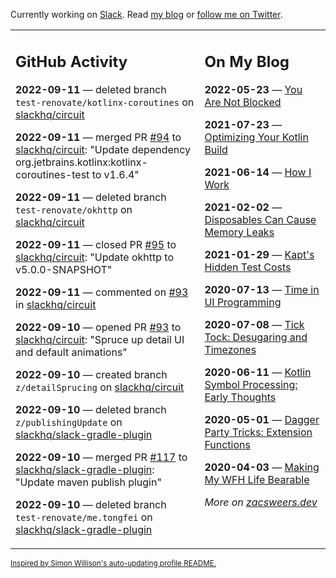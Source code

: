 Currently working on [Slack](https://slack.com/). Read [my blog](https://zacsweers.dev/) or [follow me on Twitter](https://twitter.com/ZacSweers).

<table><tr><td valign="top" width="60%">

## GitHub Activity
<!-- githubActivity starts -->
**2022-09-11** — deleted branch `test-renovate/kotlinx-coroutines` on [slackhq/circuit](https://github.com/slackhq/circuit)

**2022-09-11** — merged PR [#94](https://github.com/slackhq/circuit/pull/94) to [slackhq/circuit](https://github.com/slackhq/circuit): "Update dependency org.jetbrains.kotlinx:kotlinx-coroutines-test to v1.6.4"

**2022-09-11** — deleted branch `test-renovate/okhttp` on [slackhq/circuit](https://github.com/slackhq/circuit)

**2022-09-11** — closed PR [#95](https://github.com/slackhq/circuit/pull/95) to [slackhq/circuit](https://github.com/slackhq/circuit): "Update okhttp to v5.0.0-SNAPSHOT"

**2022-09-11** — commented on [#93](https://github.com/slackhq/circuit/pull/93#issuecomment-1242880815) in [slackhq/circuit](https://github.com/slackhq/circuit)

**2022-09-10** — opened PR [#93](https://github.com/slackhq/circuit/pull/93) to [slackhq/circuit](https://github.com/slackhq/circuit): "Spruce up detail UI and default animations"

**2022-09-10** — created branch `z/detailSprucing` on [slackhq/circuit](https://github.com/slackhq/circuit)

**2022-09-10** — deleted branch `z/publishingUpdate` on [slackhq/slack-gradle-plugin](https://github.com/slackhq/slack-gradle-plugin)

**2022-09-10** — merged PR [#117](https://github.com/slackhq/slack-gradle-plugin/pull/117) to [slackhq/slack-gradle-plugin](https://github.com/slackhq/slack-gradle-plugin): "Update maven publish plugin"

**2022-09-10** — deleted branch `test-renovate/me.tongfei` on [slackhq/slack-gradle-plugin](https://github.com/slackhq/slack-gradle-plugin)
<!-- githubActivity ends -->
</td><td valign="top" width="40%">

## On My Blog
<!-- blog starts -->
**2022-05-23** — [You Are Not Blocked](https://www.zacsweers.dev/you-are-not-blocked/)

**2021-07-23** — [Optimizing Your Kotlin Build](https://www.zacsweers.dev/optimizing-your-kotlin-build/)

**2021-06-14** — [How I Work](https://www.zacsweers.dev/how-i-work/)

**2021-02-02** — [Disposables Can Cause Memory Leaks](https://www.zacsweers.dev/disposables-can-cause-memory-leaks/)

**2021-01-29** — [Kapt's Hidden Test Costs](https://www.zacsweers.dev/kapts-hidden-test-costs/)

**2020-07-13** — [Time in UI Programming](https://www.zacsweers.dev/time-in-ui/)

**2020-07-08** — [Tick Tock: Desugaring and Timezones](https://www.zacsweers.dev/ticktock-desugaring-timezones/)

**2020-06-11** — [Kotlin Symbol Processing: Early Thoughts](https://www.zacsweers.dev/kotlin-symbol-processor-early-thoughts/)

**2020-05-01** — [Dagger Party Tricks: Extension Functions](https://www.zacsweers.dev/dagger-party-tricks-extension-functions/)

**2020-04-03** — [Making My WFH Life Bearable](https://www.zacsweers.dev/making-wfh-life-bearable/)
<!-- blog ends -->
_More on [zacsweers.dev](https://zacsweers.dev/)_
</td></tr></table>

<sub><a href="https://simonwillison.net/2020/Jul/10/self-updating-profile-readme/">Inspired by Simon Willison's auto-updating profile README.</a></sub>